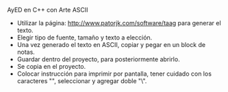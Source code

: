 AyED en C++ con Arte ASCII
- Utilizar la página: http://www.patorjk.com/software/taag para generar el texto.
- Elegir tipo de fuente, tamaño y texto a elección.
- Una vez generado el texto en ASCII, copiar y pegar en un block de notas.
- Guardar dentro del proyecto, para posteriormente abrirlo.
- Se copia en el proyecto.
- Colocar instrucción para imprimir por pantalla, tener cuidado con los caracteres "\", seleccionar y agregar doble "\\".
